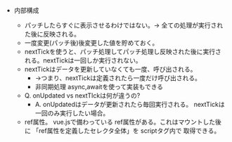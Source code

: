 - 内部構成

  - パッチしたらすぐに表示させるわけではない。→ 全ての処理が実行された後に反映される。
  - 一度変更(パッチ後)後変更した値を貯めておく。
  - nextTickを使うと、パッチ処理してパッチ処理し反映された後に実行される。nextTickは一回しか実行されない。
  - nextTickはデータを更新していなくても一度、呼び出される。
    - →つまり、nextTickは定義されたら一度だけ呼び出される。
    - 非同期処理 async,awaitを使って実装もできる
  - Q. onUpdated vs nextTIckは何が違うの?
    - A. onUpdatedはデータが更新されたら毎回実行される。 nextTickは一回のみ実行したい場合。
  - ref属性。 vue.jsで備わっている ref属性がある。これはマウントした後に 「ref属性を定義したセレクタ全体」を
    scriptタグ内で 取得できる。

